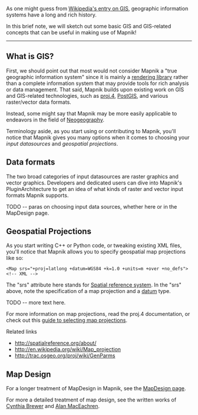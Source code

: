 As one might guess from [Wikipedia's entry on GIS](http://en.wikipedia.org/wiki/Geographic_information_system), geographic information systems have a long and rich history.

In this brief note, we will sketch out some basic GIS and GIS-related concepts that can be useful in making use of Mapnik!


----

## What is GIS?

First, we should point out that most would not consider Mapnik a "true geographic information system" since it is mainly a [rendering library](http://en.wikipedia.org/wiki/Rendering_(computer_graphics)) rather than a complete information system that may provide tools for rich analysis or data management. That said, Mapnik builds upon existing work on GIS and GIS-related technologies, such as [proj.4](http://trac.osgeo.org/proj/), [PostGIS](http://en.wikipedia.org/wiki/PostGIS), and various raster/vector data formats.

Instead, some might say that Mapnik may be more easily applicable to endeavors in the field of [Neogeography](http://en.wikipedia.org/wiki/Neogeography).

Terminology aside, as you start using or contributing to Mapnik, you'll notice that Mapnik gives you many options when it comes to choosing your _input datasources_ and _geospatial projections_.

## Data formats

The two broad categories of input datasources are raster graphics and vector graphics. Developers and dedicated users can dive into Mapnik's PluginArchitecture to get an idea of what kinds of raster and vector input formats Mapnik supports.

TODO -- paras on choosing input data sources, whether here or in the MapDesign page.

## Geospatial Projections

As you start writing C++ or Python code, or tweaking existing XML files, you'll notice that Mapnik allows you to specify geospatial map projections like so:


    <Map srs="+proj=latlong +datum=WGS84 +k=1.0 +units=m +over +no_defs"> <!-- XML -->

The "srs" attribute here stands for [Spatial reference system](http://en.wikipedia.org/wiki/Spatial_referencing_systems). In the "srs" above, note the specification of a map projection and a [datum](http://en.wikipedia.org/wiki/Datum_(geodesy)) type.

TODO -- more text here.

For more information on map projections, read the proj.4 documentation, or check out this [guide to selecting map projections](http://www.manifold.net/doc/guide_to_selecting_map_projections.htm).

Related links

 * http://spatialreference.org/about/
 * http://en.wikipedia.org/wiki/Map_projection
 * http://trac.osgeo.org/proj/wiki/GenParms

## Map Design

For a longer treatment of MapDesign in Mapnik, see the [MapDesign page](MapDesign).

For more a detailed treatment of map design, see the written works of [Cynthia Brewer](http://www.personal.psu.edu/cab38/) and [Alan MacEachren](http://www.google.com/search?q=alan+maceachren+books).
